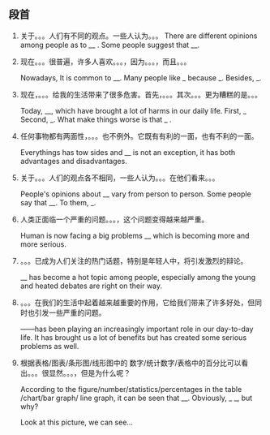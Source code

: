 ## 段首

1. 关于。。。人们有不同的观点。一些人认为。。。
 There are different opinions among people as to __ . Some people suggest that __.
 
 
 
2. 现在。。。很普遍，许多人喜欢。。。，因为。。。，而且。。。

   Nowadays, It is common to __. Many people like _ because _. Besides, _.

   

3. 现在，。。。给我的生活带来了很多危害。首先，。。。其次。。。更为糟糕的是。。。

   Today, __, which have brought a lot of harms in our daily life. First, _ Second, _. What make things worse is that _ .

   

4. 任何事物都有两面性，。。。也不例外。它既有有利的一面，也有不利的一面。

   Everythings has tow sides and __ is not an exception, it has both advantages and disadvantages.

   

5. 关于。。。人们的观点各不相同，一些人认为。。。在他们看来。。。

   People's opinions about __  vary from person to person. Some people say that __. To them, _.

   

6. 人类正面临一个严重的问题。。。，这个问题变得越来越严重。

   Human is now facing a big problems __ which is becoming more and more serious.

   

7. 。。。已成为人们关注的热门话题，特别是年轻人中，将引发激烈的辩论。

   __ has become a hot topic among people, especially among the young and heated debates are right on their way.

   

8. 。。。在我们的生活中起着越来越重要的作用，它给我们带来了许多好处，但同时也引发一些严重的问题。

   ——has been playing an increasingly important role in our day-to-day life. It has brought us a lot of  benefits but has created some serious problems as well.

   

9. 根据表格/图表/条形图/线形图中的 数字/统计数字/表格中的百分比可以看出。。。很显然。。。，但是为什么呢？

   According to the figure/number/statistics/percentages in the table /chart/bar graph/ line graph, it can be seen that __. Obviously, _ _, but why?

   Look at this picture, we can see...





